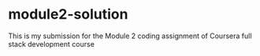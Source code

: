 # module2-solution
This is my submission for the Module 2 coding assignment of Coursera full stack development course
